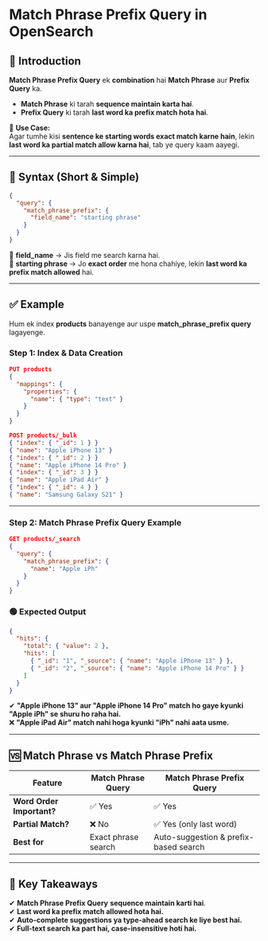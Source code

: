 # **Match Phrase Prefix Query in OpenSearch**  

## **📌 Introduction**  
**Match Phrase Prefix Query** ek **combination** hai **Match Phrase** aur **Prefix Query** ka.  
- **Match Phrase** ki tarah **sequence maintain karta hai**.  
- **Prefix Query** ki tarah **last word ka prefix match hota hai**.  

📌 **Use Case:**  
Agar tumhe kisi **sentence ke starting words exact match karne hain**, lekin **last word ka partial match allow karna hai**, tab ye query kaam aayegi.  

---

## **📌 Syntax (Short & Simple)**  
```json
{
  "query": {
    "match_phrase_prefix": {
      "field_name": "starting phrase"
    }
  }
}
```
🔹 **field_name** → Jis field me search karna hai.  
🔹 **starting phrase** → Jo **exact order** me hona chahiye, lekin **last word ka prefix match allowed** hai.  

---

## **✅ Example**  
Hum ek index **products** banayenge aur uspe **match_phrase_prefix query** lagayenge.

### **Step 1: Index & Data Creation**
```json
PUT products
{
  "mappings": {
    "properties": {
      "name": { "type": "text" }
    }
  }
}
```

```json
POST products/_bulk
{ "index": { "_id": 1 } }
{ "name": "Apple iPhone 13" }
{ "index": { "_id": 2 } }
{ "name": "Apple iPhone 14 Pro" }
{ "index": { "_id": 3 } }
{ "name": "Apple iPad Air" }
{ "index": { "_id": 4 } }
{ "name": "Samsung Galaxy S21" }
```

---

### **Step 2: Match Phrase Prefix Query Example**
```json
GET products/_search
{
  "query": {
    "match_phrase_prefix": {
      "name": "Apple iPh"
    }
  }
}
```

### **🟢 Expected Output**
```json
{
  "hits": {
    "total": { "value": 2 },
    "hits": [
      { "_id": "1", "_source": { "name": "Apple iPhone 13" } },
      { "_id": "2", "_source": { "name": "Apple iPhone 14 Pro" } }
    ]
  }
}
```
✔ **"Apple iPhone 13" aur "Apple iPhone 14 Pro" match ho gaye kyunki "Apple iPh" se shuru ho raha hai.**  
❌ **"Apple iPad Air" match nahi hoga kyunki "iPh" nahi aata usme.**  

---

## **🆚 Match Phrase vs Match Phrase Prefix**
| Feature         | Match Phrase Query | Match Phrase Prefix Query |
|---------------|------------------|----------------------|
| **Word Order Important?** | ✅ Yes | ✅ Yes |
| **Partial Match?** | ❌ No | ✅ Yes (only last word) |
| **Best for** | Exact phrase search | Auto-suggestion & prefix-based search |

---

## **📌 Key Takeaways**  
✔ **Match Phrase Prefix Query** **sequence maintain karti hai**.  
✔ **Last word ka prefix match allowed hota hai.**  
✔ **Auto-complete suggestions ya type-ahead search ke liye best hai.**  
✔ **Full-text search ka part hai, case-insensitive hoti hai.**  

